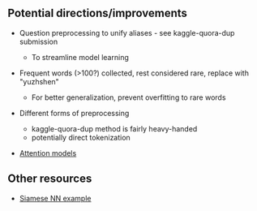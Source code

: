 Potential directions/improvements
---------------------------------

- Question preprocessing to unify aliases - see kaggle-quora-dup submission
    - To streamline model learning

- Frequent words (>100?) collected, rest considered rare, replace with "yuzhshen"
    - For better generalization, prevent overfitting to rare words

- Different forms of preprocessing
    - kaggle-quora-dup method is fairly heavy-handed
    - potentially direct tokenization

- [Attention models](https://towardsdatascience.com/convolutional-attention-model-for-natural-language-inference-a754834c0d83)

Other resources
---------------

- [Siamese NN example](https://github.com/NVIDIA/keras/blob/master/examples/mnist_siamese_graph.py)
